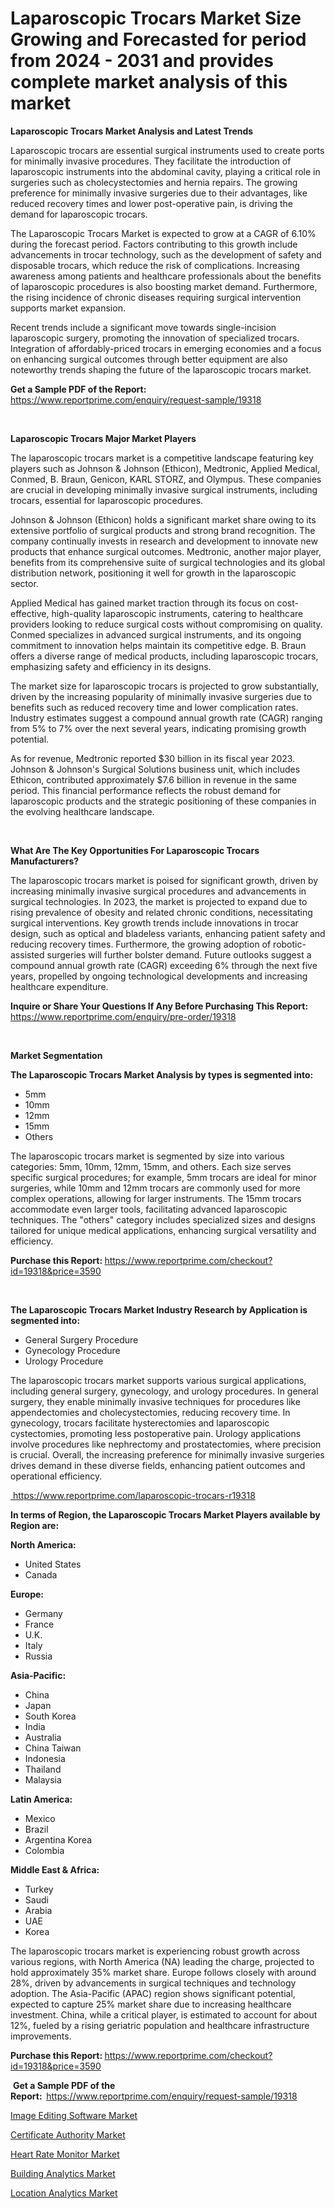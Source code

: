 <p><h1>Laparoscopic Trocars Market Size Growing and Forecasted for period from 2024 - 2031 and provides complete market analysis of this market</h1></p><p><strong>Laparoscopic Trocars Market Analysis and Latest Trends</strong></p>
<p><p>Laparoscopic trocars are essential surgical instruments used to create ports for minimally invasive procedures. They facilitate the introduction of laparoscopic instruments into the abdominal cavity, playing a critical role in surgeries such as cholecystectomies and hernia repairs. The growing preference for minimally invasive surgeries due to their advantages, like reduced recovery times and lower post-operative pain, is driving the demand for laparoscopic trocars.</p><p>The Laparoscopic Trocars Market is expected to grow at a CAGR of 6.10% during the forecast period. Factors contributing to this growth include advancements in trocar technology, such as the development of safety and disposable trocars, which reduce the risk of complications. Increasing awareness among patients and healthcare professionals about the benefits of laparoscopic procedures is also boosting market demand. Furthermore, the rising incidence of chronic diseases requiring surgical intervention supports market expansion.</p><p>Recent trends include a significant move towards single-incision laparoscopic surgery, promoting the innovation of specialized trocars. Integration of affordably-priced trocars in emerging economies and a focus on enhancing surgical outcomes through better equipment are also noteworthy trends shaping the future of the laparoscopic trocars market.</p></p>
<p><strong>Get a Sample PDF of the Report:&nbsp;</strong> <a href="https://www.reportprime.com/enquiry/request-sample/19318?utm_campaign=39&utm_medium=2&utm_source=Github&utm_content=ia&utm_term=23112024&utm_id=laparoscopic-trocars">https://www.reportprime.com/enquiry/request-sample/19318</a></p>
<p>&nbsp;</p>
<p><strong>Laparoscopic Trocars Major Market Players</strong></p>
<p><p>The laparoscopic trocars market is a competitive landscape featuring key players such as Johnson & Johnson (Ethicon), Medtronic, Applied Medical, Conmed, B. Braun, Genicon, KARL STORZ, and Olympus. These companies are crucial in developing minimally invasive surgical instruments, including trocars, essential for laparoscopic procedures.</p><p>Johnson & Johnson (Ethicon) holds a significant market share owing to its extensive portfolio of surgical products and strong brand recognition. The company continually invests in research and development to innovate new products that enhance surgical outcomes. Medtronic, another major player, benefits from its comprehensive suite of surgical technologies and its global distribution network, positioning it well for growth in the laparoscopic sector.</p><p>Applied Medical has gained market traction through its focus on cost-effective, high-quality laparoscopic instruments, catering to healthcare providers looking to reduce surgical costs without compromising on quality. Conmed specializes in advanced surgical instruments, and its ongoing commitment to innovation helps maintain its competitive edge. B. Braun offers a diverse range of medical products, including laparoscopic trocars, emphasizing safety and efficiency in its designs.</p><p>The market size for laparoscopic trocars is projected to grow substantially, driven by the increasing popularity of minimally invasive surgeries due to benefits such as reduced recovery time and lower complication rates. Industry estimates suggest a compound annual growth rate (CAGR) ranging from 5% to 7% over the next several years, indicating promising growth potential.</p><p>As for revenue, Medtronic reported $30 billion in its fiscal year 2023. Johnson & Johnson's Surgical Solutions business unit, which includes Ethicon, contributed approximately $7.6 billion in revenue in the same period. This financial performance reflects the robust demand for laparoscopic products and the strategic positioning of these companies in the evolving healthcare landscape.</p></p>
<p>&nbsp;</p>
<p><strong>What Are The Key Opportunities For Laparoscopic Trocars Manufacturers?</strong></p>
<p><p>The laparoscopic trocars market is poised for significant growth, driven by increasing minimally invasive surgical procedures and advancements in surgical technologies. In 2023, the market is projected to expand due to rising prevalence of obesity and related chronic conditions, necessitating surgical interventions. Key growth trends include innovations in trocar design, such as optical and bladeless variants, enhancing patient safety and reducing recovery times. Furthermore, the growing adoption of robotic-assisted surgeries will further bolster demand. Future outlooks suggest a compound annual growth rate (CAGR) exceeding 6% through the next five years, propelled by ongoing technological developments and increasing healthcare expenditure.</p></p>
<p><strong>Inquire or Share Your Questions If Any Before Purchasing This Report:</strong> <a href="https://www.reportprime.com/enquiry/pre-order/19318?utm_campaign=39&utm_medium=2&utm_source=Github&utm_content=ia&utm_term=23112024&utm_id=laparoscopic-trocars">https://www.reportprime.com/enquiry/pre-order/19318</a></p>
<p>&nbsp;</p>
<p><strong>Market Segmentation</strong></p>
<p><strong>The Laparoscopic Trocars Market Analysis by types is segmented into:</strong></p>
<p><ul><li>5mm</li><li>10mm</li><li>12mm</li><li>15mm</li><li>Others</li></ul></p>
<p><p>The laparoscopic trocars market is segmented by size into various categories: 5mm, 10mm, 12mm, 15mm, and others. Each size serves specific surgical procedures; for example, 5mm trocars are ideal for minor surgeries, while 10mm and 12mm trocars are commonly used for more complex operations, allowing for larger instruments. The 15mm trocars accommodate even larger tools, facilitating advanced laparoscopic techniques. The "others" category includes specialized sizes and designs tailored for unique medical applications, enhancing surgical versatility and efficiency.</p></p>
<p><strong>Purchase this Report:&nbsp;</strong><a href="https://www.reportprime.com/checkout?id=19318&price=3590&utm_campaign=39&utm_medium=2&utm_source=Github&utm_content=ia&utm_term=23112024&utm_id=laparoscopic-trocars">https://www.reportprime.com/checkout?id=19318&price=3590</a></p>
<p>&nbsp;</p>
<p><strong>The Laparoscopic Trocars Market Industry Research by Application is segmented into:</strong></p>
<p><ul><li>General Surgery Procedure</li><li>Gynecology Procedure</li><li>Urology Procedure</li></ul></p>
<p><p>The laparoscopic trocars market supports various surgical applications, including general surgery, gynecology, and urology procedures. In general surgery, they enable minimally invasive techniques for procedures like appendectomies and cholecystectomies, reducing recovery time. In gynecology, trocars facilitate hysterectomies and laparoscopic cystectomies, promoting less postoperative pain. Urology applications involve procedures like nephrectomy and prostatectomies, where precision is crucial. Overall, the increasing preference for minimally invasive surgeries drives demand in these diverse fields, enhancing patient outcomes and operational efficiency.</p></p>
<p><a href="https://www.reportprime.com/laparoscopic-trocars-r19318?utm_campaign=39&utm_medium=2&utm_source=Github&utm_content=ia&utm_term=23112024&utm_id=laparoscopic-trocars">&nbsp;https://www.reportprime.com/laparoscopic-trocars-r19318</a></p>
<p><strong>In terms of Region, the Laparoscopic Trocars Market Players available by Region are:</strong></p>
<p>
    <p> <strong> North America: </strong>
        <ul>
            <li>United States</li>
            <li>Canada</li>
        </ul>
        </p> 
    <p> <strong> Europe: </strong>
        <ul>
            <li>Germany</li>
            <li>France</li>
            <li>U.K.</li>
            <li>Italy</li>
            <li>Russia</li>
        </ul>
        </p> 
    <p> <strong> Asia-Pacific: </strong>
        <ul>
            <li>China</li>
            <li>Japan</li>
            <li>South Korea</li>
            <li>India</li>
            <li>Australia</li>
            <li>China Taiwan</li>
            <li>Indonesia</li>
            <li>Thailand</li>
            <li>Malaysia</li>
        </ul>
        </p> 
    <p> <strong> Latin America: </strong>
        <ul>
            <li>Mexico</li>
            <li>Brazil</li>
            <li>Argentina Korea</li>
            <li>Colombia</li>
        </ul>
        </p> 
    <p> <strong> Middle East & Africa: </strong>
        <ul>
            <li>Turkey</li>
            <li>Saudi</li>
            <li>Arabia</li>
            <li>UAE</li>
            <li>Korea</li>
        </ul>
    </p>
    </p>
<p><p>The laparoscopic trocars market is experiencing robust growth across various regions, with North America (NA) leading the charge, projected to hold approximately 35% market share. Europe follows closely with around 28%, driven by advancements in surgical techniques and technology adoption. The Asia-Pacific (APAC) region shows significant potential, expected to capture 25% market share due to increasing healthcare investment. China, while a critical player, is estimated to account for about 12%, fueled by a rising geriatric population and healthcare infrastructure improvements.</p></p>
<p><strong>Purchase this Report: </strong><a href="https://www.reportprime.com/checkout?id=19318&price=3590&utm_campaign=39&utm_medium=2&utm_source=Github&utm_content=ia&utm_term=23112024&utm_id=laparoscopic-trocars">https://www.reportprime.com/checkout?id=19318&price=3590</a></p>
<p>&nbsp;<strong>Get a Sample PDF of the Report:&nbsp;&nbsp;</strong><a href="https://www.reportprime.com/enquiry/request-sample/19318?utm_campaign=39&utm_medium=2&utm_source=Github&utm_content=ia&utm_term=23112024&utm_id=laparoscopic-trocars">https://www.reportprime.com/enquiry/request-sample/19318</a></p>
<p><strong></strong></p>
<p><p><a href="https://issuu.com/reportprime-2/docs/image-editing-software-market-size-_9fe5aaa6dee5aa?utm_campaign=39&utm_medium=2&utm_source=Github&utm_content=ia&utm_term=23112024&utm_id=laparoscopic-trocars">Image Editing Software Market</a></p><p><a href="https://www.linkedin.com/pulse/certificate-authority-market-opportunities-emerging-global-yftxf?utm_campaign=39&utm_medium=2&utm_source=Github&utm_content=ia&utm_term=23112024&utm_id=laparoscopic-trocars">Certificate Authority Market</a></p><p><a href="https://github.com/becknetommye198181/Market-Research-Report-List-1/blob/main/heart-rate-monitor-market.md?utm_campaign=39&utm_medium=2&utm_source=Github&utm_content=ia&utm_term=23112024&utm_id=laparoscopic-trocars">Heart Rate Monitor Market</a></p><p><a href="https://www.linkedin.com/pulse/industry-growth-potential-building-analytics-market-forecasted-uvqif?utm_campaign=39&utm_medium=2&utm_source=Github&utm_content=ia&utm_term=23112024&utm_id=laparoscopic-trocars">Building Analytics Market</a></p><p><a href="https://issuu.com/reportprime-2/docs/location-analytics-market-size-2030_1edcce4dbb57de?utm_campaign=39&utm_medium=2&utm_source=Github&utm_content=ia&utm_term=23112024&utm_id=laparoscopic-trocars">Location Analytics Market</a></p></p>